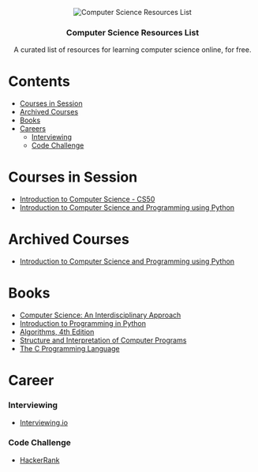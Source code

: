 <span style="display:block;text-align:center">![Computer Science Resources List](https://matt.blissett.me.uk/programming/haskell/lsystem/system-9.png)</span>

<h3 align="center">Computer Science Resources List</h3>
<p align="center">
  A curated list of resources for learning computer science online, for free.
</p>

# Contents

- [Courses in Session](#courses-in-session)
- [Archived Courses](#archived-courses)
- [Books](#books)
- [Careers](#careers)
  - [Interviewing](#interviewing)
  - [Code Challenge](#code-challenge)

# Courses in Session

- [Introduction to Computer Science - CS50](https://www.edx.org/course/introduction-computer-science-harvardx-cs50x#!)
- [Introduction to Computer Science and Programming using Python](https://ocw.mit.edu/courses/electrical-engineering-and-computer-science/6-0001-introduction-to-computer-science-and-programming-in-python-fall-2016/syllabus/)

# Archived Courses

- [Introduction to Computer Science and Programming using Python](https://ocw.mit.edu/courses/electrical-engineering-and-computer-science/6-0001-introduction-to-computer-science-and-programming-in-python-fall-2016/syllabus/)


# Books

- [Computer Science:   An Interdisciplinary Approach](https://introcs.cs.princeton.edu/java/home/)
- [Introduction to Programming in Python](https://introcs.cs.princeton.edu/python/home/)
- [Algorithms, 4th Edition](https://algs4.cs.princeton.edu/home/)
- [Structure and Interpretation of Computer Programs](https://mitpress.mit.edu/sicp/full-text/book/book.html)
- [The C Programming Language](http://cs.indstate.edu/~cbasavaraj/cs559/the_c_programming_language_2.pdf)

# Career

### Interviewing

- [Interviewing.io](https://interviewing.io/)

### Code Challenge

- [HackerRank](https://www.hackerrank.com/)
